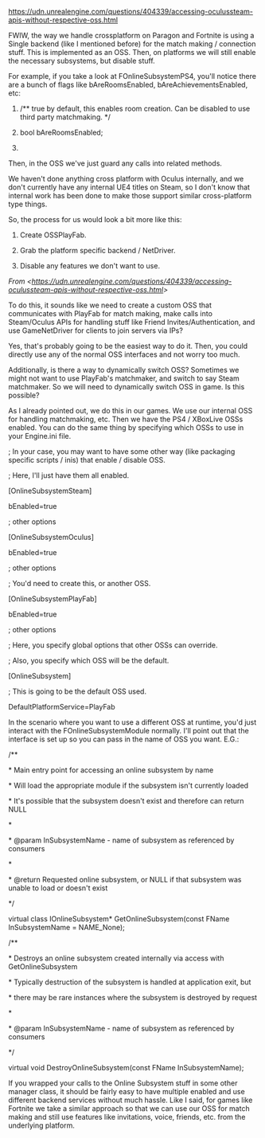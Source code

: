 <https://udn.unrealengine.com/questions/404339/accessing-oculussteam-apis-without-respective-oss.html>

FWIW, the way we handle crossplatform on Paragon and Fortnite is using a Single backend (like I mentioned before) for the match making / connection stuff. This is implemented as an OSS. Then, on platforms we will still enable the necessary subsystems, but disable stuff.

For example, if you take a look at FOnlineSubsystemPS4, you'll notice there are a bunch of flags like bAreRoomsEnabled, bAreAchievementsEnabled, etc:

1.  /\*\* true by default, this enables room creation. Can be disabled to use third party matchmaking. \*/

2.  bool bAreRoomsEnabled;

3.

Then, in the OSS we've just guard any calls into related methods.

We haven't done anything cross platform with Oculus internally, and we don't currently have any internal UE4 titles on Steam, so I don't know that internal work has been done to make those support similar cross-platform type things.

So, the process for us would look a bit more like this:

1.  Create OSSPlayFab.

2.  Grab the platform specific backend / NetDriver.

3.  Disable any features we don't want to use.

_From &lt;<https://udn.unrealengine.com/questions/404339/accessing-oculussteam-apis-without-respective-oss.html>&gt;_

To do this, it sounds like we need to create a custom OSS that communicates with PlayFab for match making, make calls into Steam/Oculus APIs for handling stuff like Friend Invites/Authentication, and use GameNetDriver for clients to join servers via IPs?

Yes, that's probably going to be the easiest way to do it. Then, you could directly use any of the normal OSS interfaces and not worry too much.

Additionally, is there a way to dynamically switch OSS? Sometimes we might not want to use PlayFab's matchmaker, and switch to say Steam matchmaker. So we will need to dynamically switch OSS in game. Is this possible?

As I already pointed out, we do this in our games. We use our internal OSS for handling matchmaking, etc. Then we have the PS4 / XBoxLive OSSs enabled. You can do the same thing by specifying which OSSs to use in your Engine.ini file.

; In your case, you may want to have some other way (like packaging specific scripts / inis) that enable / disable OSS.

; Here, I'll just have them all enabled.

\[OnlineSubsystemSteam\]

bEnabled=true

; other options

\[OnlineSubsystemOculus\]

bEnabled=true

; other options

; You'd need to create this, or another OSS.

\[OnlineSubsystemPlayFab\]

bEnabled=true

; other options

; Here, you specify global options that other OSSs can override.

; Also, you specify which OSS will be the default.

\[OnlineSubsystem\]

; This is going to be the default OSS used.

DefaultPlatformService=PlayFab

In the scenario where you want to use a different OSS at runtime, you'd just interact with the FOnlineSubsystemModule normally. I'll point out that the interface is set up so you can pass in the name of OSS you want. E.G.:

/\*\*

\* Main entry point for accessing an online subsystem by name

\* Will load the appropriate module if the subsystem isn't currently loaded

\* It's possible that the subsystem doesn't exist and therefore can return NULL

\*

\* @param InSubsystemName - name of subsystem as referenced by consumers

\*

\* @return Requested online subsystem, or NULL if that subsystem was unable to load or doesn't exist

\*/

virtual class IOnlineSubsystem\* GetOnlineSubsystem(const FName InSubsystemName = NAME_None);

/\*\*

\* Destroys an online subsystem created internally via access with GetOnlineSubsystem

\* Typically destruction of the subsystem is handled at application exit, but

\* there may be rare instances where the subsystem is destroyed by request

\*

\* @param InSubsystemName - name of subsystem as referenced by consumers

\*/

virtual void DestroyOnlineSubsystem(const FName InSubsystemName);

If you wrapped your calls to the Online Subsystem stuff in some other manager class, it should be fairly easy to have multiple enabled and use different backend services without much hassle. Like I said, for games like Fortnite we take a similar approach so that we can use our OSS for match making and still use features like invitations, voice, friends, etc. from the underlying platform.
